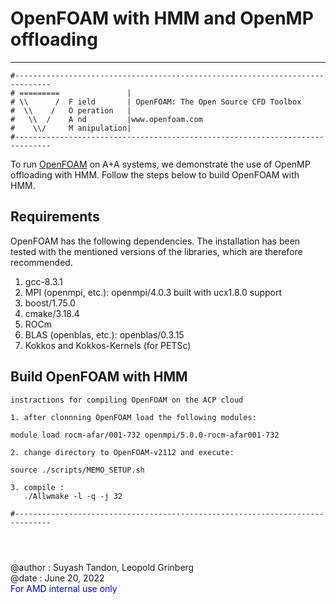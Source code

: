 # OpenFOAM with HMM and OpenMP offloading
---
```
#------------------------------------------------------------------------------
# =========               |
# \\      /  F ield       | OpenFOAM: The Open Source CFD Toolbox  
#  \\    /   O peration   |
#   \\  /    A nd         |www.openfoam.com
#    \\/     M anipulation|
#------------------------------------------------------------------------------
```
To run [OpenFOAM](https://www.openfoam.com) on A+A systems, we demonstrate the use of OpenMP offloading with HMM. Follow the steps below to build OpenFOAM with HMM.

## Requirements
OpenFOAM has the following dependencies. The installation has been tested
with the mentioned versions of the libraries, which are therefore recommended.

1. gcc-8.3.1
2. MPI (openmpi, etc.): openmpi/4.0.3 built with ucx1.8.0 support
3. boost/1.75.0
4. cmake/3.18.4
5. ROCm
6. BLAS (openblas, etc.): openblas/0.3.15
4. Kokkos and Kokkos-Kernels (for PETSc)

## Build OpenFOAM with HMM
```
instractions for compiling OpenFOAM on the ACP cloud

1. after clonnning OpenFOAM load the following modules:

module load rocm-afar/001-732 openmpi/5.0.0-rocm-afar001-732

2. change directory to OpenFOAM-v2112 and execute:

source ./scripts/MEMO_SETUP.sh

3. compile :
   ./Allwmake -l -q -j 32

#------------------------------------------------------------------------------




```

@author	: Suyash Tandon, Leopold Grinberg<br>
@date	: June 20, 2022<br>
<span style="color:blue">For AMD internal use only</span>
